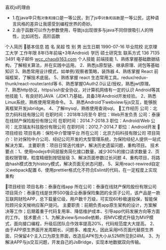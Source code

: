 



喜欢js的理由
- 1.在java中只有`对象和接口`是一等公民，到了js中`对象和函数`是一等公民，这种语言风格的差异让我感受到编程世界的奇妙。
- 2.由于函数可以作为参数使用，导致js出现很多与java不同但很吸引人的特性，比如闭包，高阶函数

 个人简历
基本信息
姓    名	吴超	性    别	 男
出生日期	1990-07-16	毕业院校	北京理工大学
工作年限	8年(5年前端+3年Android)	学历	硕士研究生
联系方式	136 7135 3491	电子邮件	wcc_chao@163.com
个人技能
前端技能
1、熟练掌握基础数据结构，了解相关算法，并在实践中运用。
2、熟悉js原型链、继承原理、闭包等基础知识
3、熟悉常用设计模式，如单例/观察者策略，装饰器
4、熟练掌握 React 前端框架，了解技术底层。
5、熟练掌握 react 生态常用工具。redux/redux-thunk/react-router/antd等
6、熟悉掌握OAuth2.0认证/授权，熟悉jwt原理。
7、熟悉http协议，https/ssh安全协议，对计算机网络有一定的认识
Android等其他技能
1、有良好的JAVA（JDK1.7)基础，具备3年Android开发经验。
2、熟悉Linux系统，熟练使用常用命令。
3、熟悉Android下webview与js交互，能够脱离框架开发jsbridge。
4、了解mysql，熟练使用查询sql。
工作经历
公司：北京力码科技有限公司     在职时间：2018年3月至今    职位：Web开发负责
公司：泰康在线财产保险股份有限公司 在职时间：2014.7-2018.3  职位：Android/Web
公司：北京瑞友科技股份有限公司 在职时间：2012.7-2014.7      职位：Android开发
项目经验
项目名称：保险中介管理平台
所在公司：北京力码科技有限公司
项目简介：针对保险中介公司、经纪公司开发的大型管理系统，为保险经纪人提供一站式解决方案。
主要职责：项目日常迭代维护，解决历史遗留问题，重构项目。
技术要点：1、使用nodejs中间层服务简化接口数量，减少30%的接口请求数量
          2、页面权限管理，粒度精细到按钮层级
          3、解决页面参数过长问题
          4、重构项目，将路由hash模式改为history模式，解决页面无状态问题，
          5、采用react-rewired自定义webpack配置
          6、使用prettier格式化不符合Eslint的代码，在一定程度上实现重构

项目经验
项目名称：泰康在线app
所在公司：泰康在线财产保险股份有限公司
项目简介：泰康在线是世界500强企业泰康保险集团的全资子公司，该产品是一款互联网财险APP，总下载量亿级，用户数千万级，可实现60秒极速投保，智能保险顾问全天候响应客户提问。
主要职责：前期负责app原生架构的设计，方案解决等工作；后期着重于代码复用率、降低维护成本、引导app代码发展方向等方面的工作。
技术要点：1、为解决view与modle依赖，将MVC模式升级为MVP模式，面向接口编程，升级后团队合作效率提高20%，代码规范度大大提高。
          2、由于APP原生界面开发周期长、问题多、难度大，因此采用H5页面代替原生界面，只保留4个主入口为原生界面，改造后APK包大小从52M所见到24M。
3、为解决APP与js交互问题，开发自己的JsBridge，实现本地数据双向传输。
